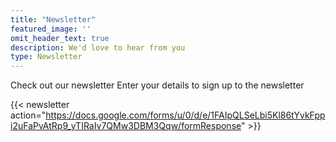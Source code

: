 ```yaml
---
title: "Newsletter"
featured_image: ''
omit_header_text: true
description: We'd love to hear from you
type: Newsletter
---
```


Check out our newsletter
Enter your details to sign up to the newsletter

{{< newsletter action="https://docs.google.com/forms/u/0/d/e/1FAIpQLSeLbi5Kl86tYvkFppi2uFaPvAtRp9_yTIRaIv7QMw3DBM3Qqw/formResponse" >}}
